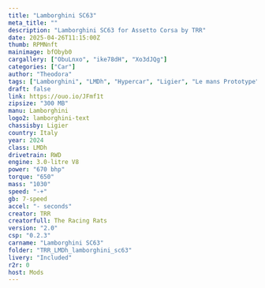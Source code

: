 ```yaml
---
title: "Lamborghini SC63"
meta_title: ""
description: "Lamborghini SC63 for Assetto Corsa by TRR"
date: 2025-04-26T11:15:00Z
thumb: RPMNnft
mainimage: bfObyb0
cargallery: ["ObuLnxo", "ike78dH", "Xo3dJQg"]
categories: ["Car"]
author: "Theodora"
tags: ["Lamborghini", "LMDh", "Hypercar", "Ligier", "Le mans Prototype", "Italy", "2024", "TRR"]
draft: false
link: https://ouo.io/JFmf1t
zipsize: "300 MB"
manu: Lamborghini
logo2: lamborghini-text
chassisby: Ligier
country: Italy
year: 2024
class: LMDh
drivetrain: RWD
engine: 3.0-litre V8
power: "670 bhp"
torque: "650"
mass: "1030"
speed: "-+"
gb: 7-speed
accel: "- seconds"
creator: TRR
creatorfull: The Racing Rats
version: "2.0"
csp: "0.2.3"
carname: "Lamborghini SC63"
folder: "TRR_LMDh_lamborghini_sc63"
livery: "Included"
r2r: 0
host: Mods
---
```

